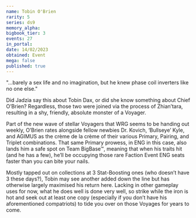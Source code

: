 ```yaml
---
name: Tobin O'Brien
rarity: 5
series: ds9
memory_alpha:
bigbook_tier: 3
events: 27
in_portal:
date: 14/02/2023
obtained: Event
mega: false
published: true
---
```


"…barely a sex life and no imagination, but he knew phase coil inverters like no one else."

Did Jadzia say this about Tobin Dax, or did she know something about Chief O’Brien? Regardless, those two were joined via the process of Zhian’tara, resulting in a shy, friendly, absolute monster of a Voyager.

Part of the new wave of stellar Voyagers that WRG seems to be handing out weekly, O’Brien rates alongside fellow newbies Dr. Kovich, ‘Bullseye’ Kyle, and AGIMUS as the crème de la crème of their various Primary, Pairing, and Triplet combinations. That same Primary prowess, in ENG in this case, also lands him a safe spot on Team BigBase™, meaning that when his traits hit (and he has a few), he’ll be occupying those rare Faction Event ENG seats faster than you can bite your nails.

Mostly tapped out on collections at 3 Stat-Boosting ones (who doesn’t have 3 these days?), Tobin may see another added down the line but has otherwise largely maximised his return here. Lacking in other gameplay uses for now, what he does well is done very well, so strike while the iron is hot and seek out at least one copy (especially if you don’t have his aforementioned compatriots) to tide you over on those Voyages for years to come.
